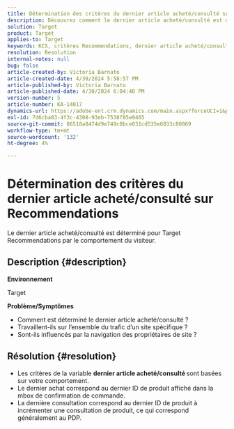 ```yaml
---
title: Détermination des critères du dernier article acheté/consulté sur Recommendations
description: Découvrez comment le dernier article acheté/consulté est déterminé pour Target Recommendations.
solution: Target
product: Target
applies-to: Target
keywords: KCS, critères Recommendations, dernier article acheté/consulté, Target
resolution: Resolution
internal-notes: null
bug: false
article-created-by: Victoria Barnato
article-created-date: 4/30/2024 5:58:57 PM
article-published-by: Victoria Barnato
article-published-date: 4/30/2024 6:04:40 PM
version-number: 5
article-number: KA-14017
dynamics-url: https://adobe-ent.crm.dynamics.com/main.aspx?forceUCI=1&pagetype=entityrecord&etn=knowledgearticle&id=f1a4cd4e-1b07-ef11-9f89-000d3a31b84a
exl-id: 7d6cba83-4f3c-4308-93eb-7538f85e0465
source-git-commit: 86518a8474d9e749c0bce031cd535e6833c80869
workflow-type: tm+mt
source-wordcount: '132'
ht-degree: 4%

---
```


# Détermination des critères du dernier article acheté/consulté sur Recommendations


Le dernier article acheté/consulté est déterminé pour Target Recommendations par le comportement du visiteur.

## Description {#description}


<b>Environnement</b>

Target



<b>Problème/Symptômes</b>

- Comment est déterminé le dernier article acheté/consulté ?
- Travaillent-ils sur l’ensemble du trafic d’un site spécifique ?
- Sont-ils influencés par la navigation des propriétaires de site ?





## Résolution {#resolution}


- Les critères de la variable <b>dernier article acheté/consulté </b>sont basées sur votre comportement.
- Le dernier achat correspond au dernier ID de produit affiché dans la mbox de confirmation de commande.
- La dernière consultation correspond au dernier ID de produit à incrémenter une consultation de produit, ce qui correspond généralement au PDP.
